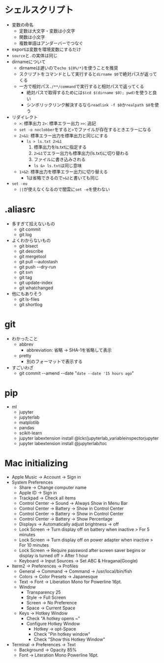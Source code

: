 # シェルスクリプト
* 変数の命名
  * 定数は大文字・変数は小文字
  * 関数は小文字
  * 複数単語はアンダーバーでつなぐ
* exportは変数を環境変数にするだけ
* `source`と`.`の実体は同じ
* dirnameについて
  * dirnameは遅いので`echo ${0%/*}`を使うことを推奨
  * スクリプトをコマンドとして実行すると`dirname $0`で絶対パスが返ってくる
  * 一方で相対パス`./**/command`で実行すると相対パスで返ってくる
    * 絶対パスで取得するためには`$(cd $(dirname $0); pwd)`を使うと良い
    * シンボリックリンク解決するなら`readlink -f $0`か`realpath $0`を使う
* リダイレクト
  * `>`: 標準出力  `2>`: 標準エラー出力  `>>`: 追記
  * `set -o noclobber`をすると`>`でファイルが存在するときエラーになる
  * `2>&1`: 標準エラー出力を標準出力と同じにする
    * `ls > ls.txt 2>&1`
      1. 標準出力をls.txtに指定する
      2. `2>&1`でエラー出力も標準出力(ls.txt)に切り替わる
      3. ファイルに書き込みされる
      * `ls &> ls.txt`は同じ意味
  * `1>&2`: 標準出力を標準エラー出力に切り替える
    * 1は省略できるので`>&2`と書いても同じ
* `set -eu`
  * `||`が使えなくなるので闇雲に`set -e`を使わない

# .aliasrc
* 多すぎて拾えないもの
  * git commit
  * git log
* よくわからないもの
  * git bisect
  * git describe
  * git mergetool
  * git pull --autostash
  * git push --dry-run
  * git svn
  * git tag
  * git update-index
  * git whatchanged
* 他にもありそう
  * git ls-files
  * git shortlog

# git
* わかったこと
  * abbrev
    * abbreviation: 省略 -> SHA-1を省略して表示
  * pretty
    * 別のフォーマットで表示する
* すごいわざ
  * git commit --amend --date "`date --date '15 hours ago`"

# pip
* ml
  * jupyter
  * jupyterlab
  * matplotlib
  * pandas
  * scikit-learn
  * jupyter labextension install @lckr/jupyterlab_variableinspectorjupyter
  * jupyter labextension install @jupyterlab/toc

# Mac initializing
- Apple Music -> Account -> Sign in
- System Preferences
  - Share -> Change computer name
  - Apple ID -> Sign in
  - Trackpad -> Check all items
  - Control Center -> Sound -> Always Show in Menu Bar
  - Control Center -> Battery -> Show in Control Center
  - Control Center -> Battery -> Show in Control Center
  - Control Center -> Battery -> Show Percentage
  - Displays -> Automatically adjust brightness -> off
  - Lock Screen -> Turn display off on battery when inactive > For 5 minutes
  - Lock Screen -> Turn display off on power adapter when inactive > For 10 minutes
  - Lock Screen -> Require password after screen saver begins or display is turned off > After 1 hour
  - Keyboard -> Input Sources -> Set ABC & Hiragana(Google)
- Iterm2 -> Preferences -> Profiles
  - General -> Command -> Command -> /usr/local/bin/fish
  - Colors -> Color Presets -> Japanesque
  - Text -> Font -> Liberation Mono for Powerline 16pt.
  - Window
    - Transparency 25
    - Style -> Full Screen
    - Screen -> No Preference
    - Space -> Current Space
  - Keys -> Hotkey Window
    - Check "A hotkey opens ~"
    - Configure Hotkey Window
      - Hotkey -> opt-Space
      - Check "Pin hotkey window"
      - Check "Show this Hotkey Window"
- Terminal -> Preferences -> Text
  - Background -> Opacity 85%
  - Font -> Literation Mono Powerline 16pt.
